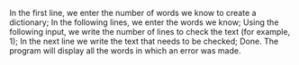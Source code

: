 In the first line, we enter the number of words we know to create a dictionary;
In the following lines, we enter the words we know;
Using the following input, we write the number of lines to check the text (for example, 1);
In the next line we write the text that needs to be checked;
Done. The program will display all the words in which an error was made.
